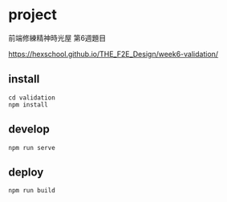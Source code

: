 # project

前端修練精神時光屋
第6週題目

https://hexschool.github.io/THE_F2E_Design/week6-validation/

## install
```
cd validation
npm install
```
## develop
```
npm run serve
```

## deploy
```
npm run build
```